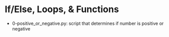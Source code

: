 # If/Else, Loops, & Functions
* 0-positive_or_negative.py: script that determines if number is positive or negative

